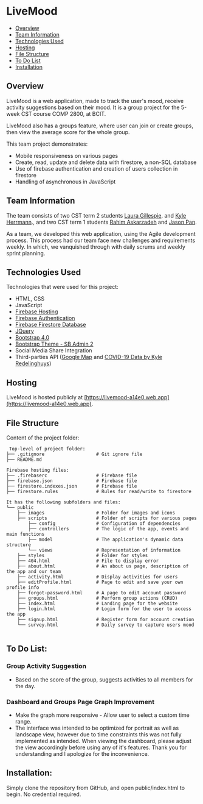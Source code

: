 # LiveMood
* [Overview](#overview)
* [Team Information](#team-information)
* [Technologies Used](#technologies-used)
* [Hosting](#hosting)
* [File Structure](#file-structure)
* [To Do List](#to-do-list)
* [Installation](#installation)

## Overview
LiveMood is a web application, made to track the user's mood, receive activity suggestions based on their mood. It is a group project for the 5-week CST course COMP 2800, at BCIT.

LiveMood also has a groups feature, where user can join or create groups, then view the average score for the whole group.

This team project demonstrates:
* Mobile responsiveness on various pages
* Create, read, update and delete data with firestore, a non-SQL database
* Use of firebase authentication and creation of users collection in firestore
* Handling of asynchronous in JavaScript

## Team Information
The team consists of two CST term 2 students [Laura Gillespie](https://github.com/legillespie5). and [Kyle Herrmann](https://github.com/kyle-herrmann)., and two CST term 1 students [Rahim Askarzadeh](https://github.com/RADeveloping) and [Jason Pan](https://github.com/Spoonzio). 

As a team, we developed this web application, using the Agile development process. This process had our team face new challenges and requirements weekly. In which, we vanquished through with daily scrums and weekly sprint planning.

## Technologies Used
Technologies that were used for this project:
* HTML, CSS
* JavaScript
* [Firebase Hosting](https://firebase.google.com/products/hosting)
* [Firebase Authentication ](https://firebase.google.com/products/auth)
* [Firebase Firestore Database](https://firebase.google.com/products/firestore)
* [JQuery](https://jquery.com/)
* [Bootstrap 4.0](https://getbootstrap.com/)
* [Bootstrap Theme - SB Admin 2](https://github.com/BlackrockDigital/startbootstrap-sb-admin-2)
* Social Media Share Integration
* Third-parties API ([Google Map](https://developers.google.com/maps/documentation) and [COVID-19 Data by Kyle Redelinghuys](https://covid19api.com/))

## Hosting
LiveMood is hosted publicly at [https://livemood-a14e0.web.app](https://livemood-a14e0.web.app). 

## File Structure
Content of the project folder:

```
 Top-level of project folder: 
├── .gitignore                   # Git ignore file
├── README.md

Firebase hosting files: 
├── .firebaserc                  # Firebase file
├── firebase.json                # Firebase file
├── firestore.indexes.json       # Firebase file
├── firestore.rules              # Rules for read/write to firestore

It has the following subfolders and files:
└── public
    ├── images                   # Folder for images and icons
    ├── scripts                  # Folder of scripts for various pages
        ├── config               # Configuration of dependencies
        ├── controllers          # The logic of the app, events and main functions
        ├── model                # The application's dynamic data structure
        └── views                # Representation of information
    ├── styles                   # Folder for styles
    ├── 404.html                 # File to display error
    ├── about.html               # An about us page, description of the app and our team
    ├── activity.html            # Display activities for users 
    ├── editProfile.html         # Page to edit and save your own profile info
    ├── forgot-password.html     # A page to edit account password
    ├── groups.html              # Perform group actions (CRUD)
    ├── index.html               # Landing page for the website
    ├── login.html               # Login form for the user to access the app
    ├── signup.html              # Register form for account creation
    └── survey.html              # Daily survey to capture users mood


```

## To Do List:
### Group Activity Suggestion 
* Based on the score of the group, suggests activities to all members for the day. 
### Dashboard and Groups Page Graph Improvement
* Make the graph more responsive - Allow user to select a custom time range.
* The interface was intended to be optimized for portrait as well as landscape view, however due to time constraints this was not fully implemented as intended. When viewing the dashboard, please adjust the view accordingly before using any of it's features.
Thank you for understanding and I apologize for the inconvenience.
## Installation:
Simply clone the repository from GitHub, and open public/index.html to begin. No credential required.
